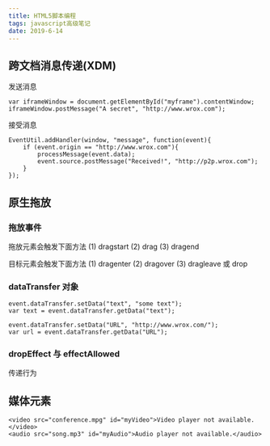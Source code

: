 ```yaml
---
title: HTML5脚本编程
tags: javascript高级笔记
date: 2019-6-14
---
```


## 跨文档消息传递(XDM)

发送消息

```
var iframeWindow = document.getElementById("myframe").contentWindow; iframeWindow.postMessage("A secret", "http://www.wrox.com");
```

接受消息

```
EventUtil.addHandler(window, "message", function(event){
    if (event.origin == "http://www.wrox.com"){
        processMessage(event.data);
        event.source.postMessage("Received!", "http://p2p.wrox.com");
    }
});
```

## 原生拖放

### 拖放事件

拖放元素会触发下面方法
(1) dragstart
(2) drag
(3) dragend

目标元素会触发下面方法
(1) dragenter
(2) dragover
(3) dragleave 或 drop

### dataTransfer 对象

```
event.dataTransfer.setData("text", "some text");
var text = event.dataTransfer.getData("text");

event.dataTransfer.setData("URL", "http://www.wrox.com/");
var url = event.dataTransfer.getData("URL");
```

### dropEffect 与 effectAllowed

传递行为

## 媒体元素

```
<video src="conference.mpg" id="myVideo">Video player not available.</video>
<audio src="song.mp3" id="myAudio">Audio player not available.</audio>
```
